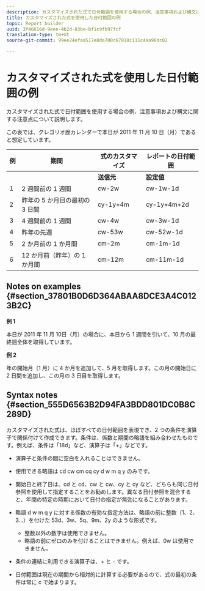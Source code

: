 ```yaml
---
description: カスタマイズされた式で日付範囲を使用する場合の例、注意事項および構文に関する注意点について説明します。
title: カスタマイズされた式を使用した日付範囲の例
topic: Report builder
uuid: 3f46816d-9eee-4b2d-83be-bf1c9fb97fcf
translation-type: tm+mt
source-git-commit: 99ee24efaa517e8da700c67818c111c4aa90dc02

---
```



# カスタマイズされた式を使用した日付範囲の例

カスタマイズされた式で日付範囲を使用する場合の例、注意事項および構文に関する注意点について説明します。

この表では、グレゴリオ歴カレンダーで本日が 2011 年 11 月 10 日（月）であると想定しています。

| 例 | 期間 | 式のカスタマイズ | レポートの日付範囲 |
|---|---|---|---|
|  |  | **送信元** | **設定値** |  |
| 1 | 2 週間前の 1 週間 | cw-2w | cw-1w-1d | 10 月 26 日から 11 月 1 日 |
| 2 | 昨年の 5 か月目の最初の 3 日間 | cy-1y+4m | cy-1y+4m+2d | 2010 年 5 月 1 日から 5 月 3 日 |
| 3 | 4 週間前の 1 週間 | cw-4w | cw-3w-1d | 10 月 12 日から 10 月 18 日 |
| 4 | 昨年の先週 | cw-53w | cw-52w-1d | 2010 年 11 月 3 日から 11 月 9 日 |
| 5 | 2 か月前の 1 か月間 | cm-2m | cm-1m-1d | 9 月 1 日から 9 月 30 日 |
| 6 | 12 か月前（昨年）の 1 か月間 | cm-12m | cm-11m-1d | 2010 年 11 月 1 日から 11 月 30 日 |

## Notes on examples {#section_37801B0D6D364ABAA8DCE3A4C0123B2C}

**例 1**

本日が 2011 年 11 月 10日（月）の場合に、本日から 1 週間を引いて、10 月の最終週全体を取得しています。

**例 2**

年の開始月（1 月）に 4 か月を追加して、5 月を取得します。この月の開始日に 2 日間を追加し、この月の 3 日目を取得します。

## Syntax notes {#section_555D6563B2D94FA3BDD801DC0B8C289D}

カスタマイズされた式は、ほぼすべての日付範囲を表現でき、2 つの条件を演算子で関係付けて作成できます。条件は、係数と期間の略語を組み合わせたものです。例えば、条件は「18d」など、演算子は「+」などです。

* 演算子と条件の間に空白を入れることはできません。
* 使用できる略語は cd cw cm cq cy d w m q y のみです。
* 開始日と終了日は、cd と cd、cw と cw、cy と cy など、どちらも同じ日付参照を使用して指定することをお勧めします。異なる日付参照を混合すると、年間の特定の時期において日付の指定が無効になることがあります。
* 略語 d w m q y に対する係数の有効な指定方法は、略語の前に整数（1、2、3...）を付けた 53d、3w、5q、9m、2y のような形式です。

   * 整数以外の数字は使用できません。
   * 略語の前にゼロのみを付けることはできません。例えば、0w は使用できません。

* 条件の連結に利用できる演算子は、+ と - です。
* 日付範囲は現在の期間から相対的に計算する必要があるので、式の最初の条件は常に c で始まります。

